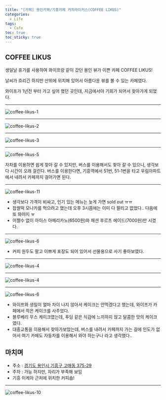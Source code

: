 ```yaml
---
title: "[카페] 용인카페/기흥카페 커피라이커스(COFFEE LIKUS)"
categories:
  - Life
tags:
  - Cafe
toc: true
toc_sticky: true  
---
```


## COFFEE LIKUS

생일날 휴가를 사용하여 와이프랑 같이 갔던 용인 뷰가 이쁜 카페 COFFEE LIKUS!

날씨가 흐리긴 하지만 산위에 위치해 있어서 아름다운 뷰를 볼 수 있는 카페였다.

와이프가 1년전 부터 가고 싶어 했던 곳인데, 지금에서야 기회가 되어서 찾아가게 되었다.
- - - - - 

![coffee-likus-1](/assets/images/life/coffee-likus/coffee-likus-1.jpg)
- - - - -
![coffee-likus-2](/assets/images/life/coffee-likus/coffee-likus-2.jpg)
- - - - - 
![coffee-likus-3](/assets/images/life/coffee-likus/coffee-likus-3.jpg)

- - - - - 
![coffee-likus-5](/assets/images/life/coffee-likus/coffee-likus-8.jpg)

자차를 이용하면 쉽게 찾아 갈 수 있지만, 버스를 이용해서도 찾아 갈 수 있으나, 생각보다 시간이 오래 걸린다.
버스를 이용한다면, 기흥역에서 51번, 51-1번을 타고 우림아파트에서 내려서 카페까지 걸어가면 된다.

- - - - - 
![coffee-likus-11](/assets/images/life/coffee-likus/coffee-likus-11.jpg)

- 생각보다 가격이 비싸고, 인기 있는 메뉴는 늦게 가면 sold out ㅠㅠ
- 찹쌀떡 모나카를 먹으려고 했는데 오후 3시쯤에는 이미 다 팔리고 없었다.. 다음에 또 와야지 ㅠ
- 어쩔수 없이 아이스 아메리카노(6500원)와 패션 후르츠 에이드(7000원)만 시켰다.


- - - - - 
![coffee-likus-6](/assets/images/life/coffee-likus/coffee-likus-9.jpg)

- 커피 원두도 팔고 이쁘게 포장도 되어 있어서 선물용으로 사기 좋아보였다.


- - - - - 
![coffee-likus-4](/assets/images/life/coffee-likus/coffee-likus-7.jpg)

- - - - - 
![coffee-likus-4](/assets/images/life/coffee-likus/coffee-likus-4.jpg)

- - - - - 
![coffee-likus-6](/assets/images/life/coffee-likus/coffee-likus-6.jpg)

- 와이프와 생일이 얼마 차이 나지 않아서 케이크는 안먹겠다고 했는데, 와이프가 카페에서 작은 케이크를 사주었다.
- 블루베리 무스 케이크였는데, 푸딩 같은 식감에 느끼하지 않고 달콤한 맛의 케이크 였다.
- 대중교통을 이용해서 찾아가보았는데, 버스를 내려서 카페까지 가는 길에 인도가 없어서 여기 카페도 자동차를 이용해서 와야 하는구나
라고 생각했다..

## 마치며
- 주소 : [경기도 용인시 기흥구 고매동 375-29]((https://www.google.com/maps/place/Coffee+Likus/@37.2270395,127.1107471,15z/data=!4m5!3m4!1s0x0:0x84e03d47c6512215!8m2!3d37.2268686!4d127.1157253))
- 주차 : 가능 하지만, 자리가 부족해 보임
- 기흥 이케아 근처에 위치한 커피숍!

- - - - -

![coffee-likus-10](/assets/images/life/coffee-likus/coffee-likus-10.png)
 
